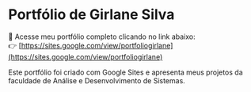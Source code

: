 # Portfólio de Girlane Silva

📌 Acesse meu portfólio completo clicando no link abaixo:  
👉 [https://sites.google.com/view/portfoliogirlane](https://sites.google.com/view/portfoliogirlane)

Este portfólio foi criado com Google Sites e apresenta meus projetos da faculdade de Análise e Desenvolvimento de Sistemas.
